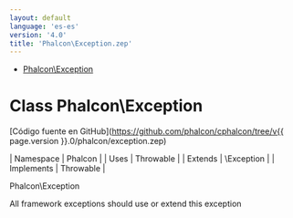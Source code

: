 ```yaml
---
layout: default
language: 'es-es'
version: '4.0'
title: 'Phalcon\Exception.zep'
---
```


* [Phalcon\Exception](#exception)

<h1 id="exception">Class Phalcon\Exception</h1>

[Código fuente en GitHub](https://github.com/phalcon/cphalcon/tree/v{{ page.version }}.0/phalcon/exception.zep)

| Namespace | Phalcon | | Uses | Throwable | | Extends | \Exception | | Implements | Throwable |

Phalcon\Exception

All framework exceptions should use or extend this exception